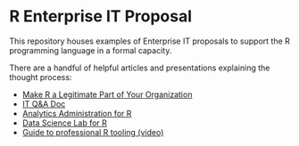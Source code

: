 # R Enterprise IT Proposal

This repository houses examples of Enterprise IT proposals to support the R programming language in a formal capacity.

There are a handful of helpful articles and presentations explaining the thought process:

- [Make R a Legitimate Part of Your Organization](https://rviews.rstudio.com/2016/11/16/make-r-a-legitimate-part-of-your-organization/)
- [IT Q&A Doc](https://www.rstudio.com/wp-content/uploads/2018/06/RStudio_Connect_ITQA_180618.pdf)
- [Analytics Administration for R](https://rviews.rstudio.com/2017/06/21/analytics-administration-for-r/)
- [Data Science Lab for R](https://rviews.rstudio.com/2017/12/20/rstudio-server-quick-start/)
- [Guide to professional R tooling (video)](https://www.rstudio.com/resources/videos/the-r-admin-is-rad-a-guide-to-professional-r-tooling-and-integration/)

